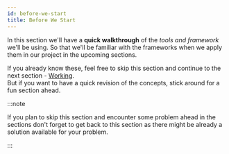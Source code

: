 ```yaml
---
id: before-we-start
title: Before We Start
---
```


In this section we'll have a **quick walkthrough** of the _tools and framework_ we'll be using. So that we'll be familiar with the frameworks when we apply them in our project in the upcoming sections. <br/>

If you already know these, feel free to skip this section and continue to the next section - [Working](Introduction).<br/> But if you want to have a quick revision of the concepts, stick around for a fun section ahead.

:::note

If you plan to skip this section and encounter some problem ahead in the sections don't forget to get back to this section as there might be already a solution available for your problem.

:::
